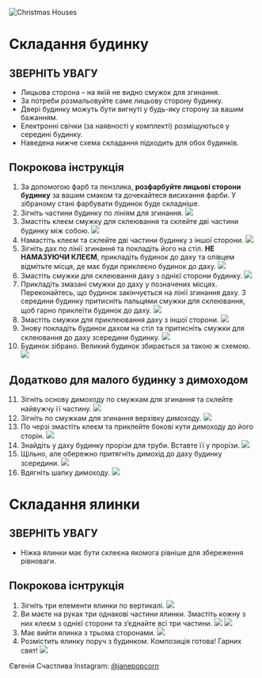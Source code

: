 ![Christmas Houses](./images/image001.jpg)

# Складання будинку

## ЗВЕРНІТЬ УВАГУ
- Лицьова сторона – на якій не видно смужок для згинання.
- За потреби розмальовуйте саме лицьову сторону будинку.
- Двері будинку можуть бути вигнуті у будь-яку сторону за вашим бажанням.
- Електронні свічки (за наявності у комплекті) розміщуються у середині будинку.
- Наведена нижче схема складання підходить для обох будинків.

## Покрокова інструкція

1. За допомогою фарб та пензлика, **розфарбуйте лицьові сторони будинку** за вашим смаком та дочекайтеся висихання фарби. У зібраному стані фарбувати будинок буде складніше.
2. Зігніть частини будинку по лініям для згинання. ![](./images/image004.jpg)
3. Змастіть клеєм смужку для склеювання та склейте дві частини будинку між собою. ![](./images/image006.jpg)
4. Намастіть клеєм та склейте дві частини будинку з іншої сторони. ![](./images/image008.jpg)
5. Зігніть дах по лінії згинання та покладіть його на стіл. **НЕ НАМАЗУЮЧИ КЛЕЄМ**, прикладіть будинок до даху та олівцем відмітьте місця, де має буди приклеєно будинок до даху. ![](./images/image010.jpg)
6. Змастіть смужки для склеювання даху з однієї сторони будинку. ![](./images/image012.jpg)
7. Прикладіть змазані смужки до даху у позначених місцях. Переконайтесь, що будинок закінчується на лінії згинання даху. З середини будинку притисніть пальцями смужки для склеювання, щоб гарно приклеїти будинок до даху. ![](./images/image014.jpg)
8. Змастіть смужки для приклеювання даху з іншої сторони. ![](./images/image016.jpg)
9. Знову покладіть будинок дахом на стіл та притисніть смужки для склеювання до даху зсередини будинку. ![](./images/image018.jpg)
10. Будинок зібрано. Великий будинок збирається за такою ж схемою. ![](./images/image020.jpg)

## Додатково для малого будинку з димоходом

11. Зігніть основу димоходу по смужкам для згинання та склейте найвужчу її частину. ![](./images/image022.jpg)
12. Зігніть по смужкам для згинання верхівку димоходу. ![](./images/image024.jpg)
13. По черзі змастіть клеєм та приклейте бокові кути димоходу до його сторін. ![](./images/image026.jpg)
14. Знайдіть у даху будинку прорізи для труби. Вставте її у прорізи. ![](./images/image028.jpg)
15. Щільно, але обережно притягніть димохід до даху будинку зсередини. ![](./images/image030.jpg)
16. Вдягніть шапку димоходу. ![](./images/image032.jpg)

# Складання ялинки

## ЗВЕРНІТЬ УВАГУ

- Ніжка ялинки має бути склеєна якомога рівніше для збереження рівноваги.

## Покрокова існтрукція

1. Зігніть три елементи ялинки по вертикалі. ![](./images/image034.jpg)
2. Ви маєте на руках три однакові частини ялинки. Змастіть кожну з них клеєм з однієї сторони та з’єднайте всі три частини. ![](./images/image036.jpg) ![](./images/image038.jpg)
3. Має вийти ялинка з трьома сторонами. ![](./images/image040.jpg)
4. Розмістить ялинку поруч з будинком. Композиція готова! Гарних свят! ![](./images/image042.jpg)

Євгенія Счастлива
Instagram: [@janepopcorn](https://www.instagram.com/janepopcorn/)

